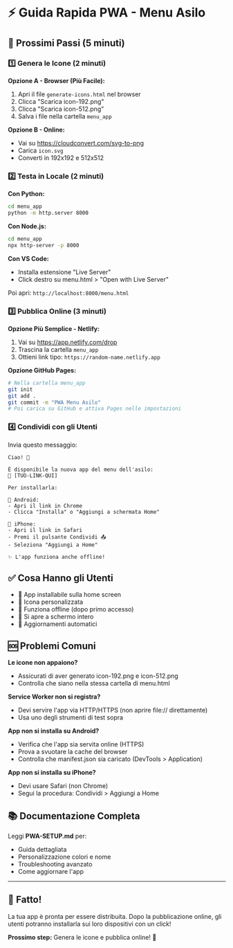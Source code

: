 # ⚡ Guida Rapida PWA - Menu Asilo

## 🎯 Prossimi Passi (5 minuti)

### 1️⃣ Genera le Icone (2 minuti)

**Opzione A - Browser (Più Facile):**
1. Apri il file `generate-icons.html` nel browser
2. Clicca "Scarica icon-192.png" 
3. Clicca "Scarica icon-512.png"
4. Salva i file nella cartella `menu_app`

**Opzione B - Online:**
- Vai su https://cloudconvert.com/svg-to-png
- Carica `icon.svg`
- Converti in 192x192 e 512x512

### 2️⃣ Testa in Locale (2 minuti)

**Con Python:**
```bash
cd menu_app
python -m http.server 8000
```

**Con Node.js:**
```bash
cd menu_app
npx http-server -p 8000
```

**Con VS Code:**
- Installa estensione "Live Server"
- Click destro su menu.html > "Open with Live Server"

Poi apri: `http://localhost:8000/menu.html`

### 3️⃣ Pubblica Online (3 minuti)

**Opzione Più Semplice - Netlify:**
1. Vai su https://app.netlify.com/drop
2. Trascina la cartella `menu_app`
3. Ottieni link tipo: `https://random-name.netlify.app`

**Opzione GitHub Pages:**
```bash
# Nella cartella menu_app
git init
git add .
git commit -m "PWA Menu Asilo"
# Poi carica su GitHub e attiva Pages nelle impostazioni
```

### 4️⃣ Condividi con gli Utenti

Invia questo messaggio:

```
Ciao! 👋

È disponibile la nuova app del menu dell'asilo:
🔗 [TUO-LINK-QUI]

Per installarla:

📱 Android:
- Apri il link in Chrome
- Clicca "Installa" o "Aggiungi a schermata Home"

📱 iPhone:
- Apri il link in Safari
- Premi il pulsante Condividi 📤
- Seleziona "Aggiungi a Home"

✨ L'app funziona anche offline!
```

## ✅ Cosa Hanno gli Utenti

- 📲 App installabile sulla home screen
- 🎨 Icona personalizzata
- 📴 Funziona offline (dopo primo accesso)
- 🚀 Si apre a schermo intero
- 🔄 Aggiornamenti automatici

## 🆘 Problemi Comuni

**Le icone non appaiono?**
- Assicurati di aver generato icon-192.png e icon-512.png
- Controlla che siano nella stessa cartella di menu.html

**Service Worker non si registra?**
- Devi servire l'app via HTTP/HTTPS (non aprire file:// direttamente)
- Usa uno degli strumenti di test sopra

**App non si installa su Android?**
- Verifica che l'app sia servita online (HTTPS)
- Prova a svuotare la cache del browser
- Controlla che manifest.json sia caricato (DevTools > Application)

**App non si installa su iPhone?**
- Devi usare Safari (non Chrome)
- Segui la procedura: Condividi > Aggiungi a Home

## 📚 Documentazione Completa

Leggi **PWA-SETUP.md** per:
- Guida dettagliata
- Personalizzazione colori e nome
- Troubleshooting avanzato
- Come aggiornare l'app

---

## 🎉 Fatto!

La tua app è pronta per essere distribuita.
Dopo la pubblicazione online, gli utenti potranno installarla sui loro dispositivi con un click!

**Prossimo step:** Genera le icone e pubblica online! 🚀

